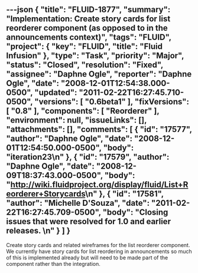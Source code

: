 ---json
{
  "title": "FLUID-1877",
  "summary": "Implementation:  Create story cards for list reorderer component (as opposed to in the announcements context)",
  "tags": "FLUID",
  "project": {
    "key": "FLUID",
    "title": "Fluid Infusion"
  },
  "type": "Task",
  "priority": "Major",
  "status": "Closed",
  "resolution": "Fixed",
  "assignee": "Daphne Ogle",
  "reporter": "Daphne Ogle",
  "date": "2008-12-01T12:54:38.000-0500",
  "updated": "2011-02-22T16:27:45.710-0500",
  "versions": [
    "0.6beta1"
  ],
  "fixVersions": [
    "0.8"
  ],
  "components": [
    "Reorderer"
  ],
  "environment": null,
  "issueLinks": [],
  "attachments": [],
  "comments": [
    {
      "id": "17577",
      "author": "Daphne Ogle",
      "date": "2008-12-01T12:54:50.000-0500",
      "body": "iteration23\n"
    },
    {
      "id": "17579",
      "author": "Daphne Ogle",
      "date": "2008-12-09T18:37:43.000-0500",
      "body": "<http://wiki.fluidproject.org/display/fluid/List+Reorderer+Storycards>\n"
    },
    {
      "id": "17581",
      "author": "Michelle D'Souza",
      "date": "2011-02-22T16:27:45.709-0500",
      "body": "Closing issues that were resolved for 1.0 and earlier releases.&#x20;\n"
    }
  ]
}
---
Create story cards and related wireframes for the list reorderer component.  We currently have story cards for list reordering in announcements so much of this is implemented already but will need to be made part of the component rather than the integration. &#x20;

        